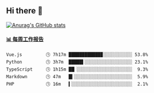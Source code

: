 ## Hi there 👋

[![Anurag's GitHub stats](https://github-readme-stats-orilights.vercel.app/api?username=orilights)](https://github.com/anuraghazra/github-readme-stats)

<!--
**OriLight152/OriLight152** is a ✨ _special_ ✨ repository because its `README.md` (this file) appears on your GitHub profile.

Here are some ideas to get you started:

- 🔭 I’m currently working on ...
- 🌱 I’m currently learning ...
- 👯 I’m looking to collaborate on ...
- 🤔 I’m looking for help with ...
- 💬 Ask me about ...
- 📫 How to reach me: ...
- 😄 Pronouns: ...
- ⚡ Fun fact: ...
-->

<!-- waka-box start -->
#### <a href="https://gist.github.com/92c8d5b388768c10efcba86e82b7c4fb" target="_blank">📊 每周工作报告</a>
```text
Vue.js         🕓 7h17m ████████████▉░░░░░░░░░░░ 53.8%
Python         🕓 3h7m  █████▌░░░░░░░░░░░░░░░░░░ 23.1%
TypeScript     🕓 1h15m ██▏░░░░░░░░░░░░░░░░░░░░░  9.3%
Markdown       🕓 47m   █▍░░░░░░░░░░░░░░░░░░░░░░  5.9%
PHP            🕓 16m   ▍░░░░░░░░░░░░░░░░░░░░░░░  2.1%
```
<!-- Powered by https://github.com/journey-ad/waka-box-go . -->
<!-- waka-box end -->
